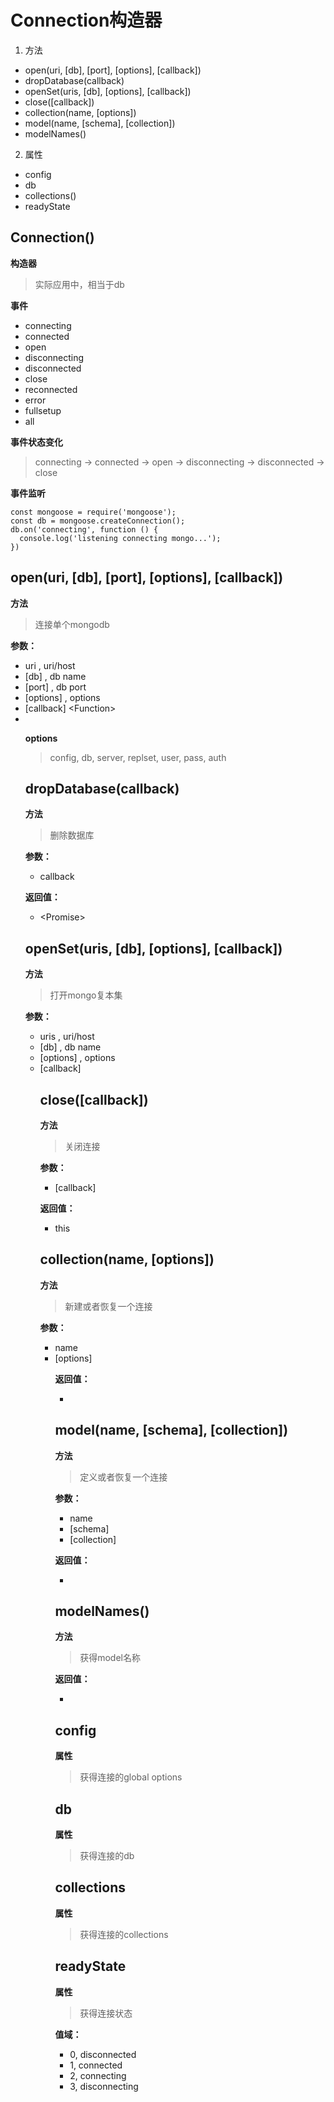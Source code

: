 # Connection构造器  

1. 方法  
  * open(uri, [db], [port], [options], [callback])  
  * dropDatabase(callback)  
  * openSet(uris, [db], [options], [callback])  
  * close([callback])  
  * collection(name, [options])  
  * model(name, [schema], [collection])  
  * modelNames()  

2. 属性  
  * config  
  * db  
  * collections()  
  * readyState  

## Connection()  

**构造器**  
> 实际应用中，相当于db  

**事件**  
* connecting  
* connected  
* open  
* disconnecting  
* disconnected  
* close  
* reconnected  
* error  
* fullsetup  
* all  

**事件状态变化**  
> connecting -> connected -> open -> disconnecting -> disconnected -> close  

**事件监听**  
```
const mongoose = require('mongoose');
const db = mongoose.createConnection();
db.on('connecting', function () {
  console.log('listening connecting mongo...');
})
```

## open(uri, [db], [port], [options], [callback])  
**方法**  
> 连接单个mongodb  

**参数：**  
* uri <String>, uri/host  
* [db] <String>, db name  
* [port] <Number>, db port  
* [options] <Object>, options  
* [callback] \<Function\>  
* 

**options**  
> config, db, server, replset, user, pass, auth  

## dropDatabase(callback)  
**方法**  
> 删除数据库  

**参数：**  
* callback <Function>  

**返回值：**  
* \<Promise\>  

## openSet(uris, [db], [options], [callback])  
  **方法**  
  > 打开mongo复本集  

  **参数：**  
  * uris <String>, uri/host  
  * [db] <String>, db name  
  * [options] <Object>, options  
  * [callback] <Function>  

## close([callback])  
  **方法**  
  > 关闭连接  

  **参数：**  
  * [callback] <Function>  
  
  **返回值：**  
  * <Connection> this  

## collection(name, [options])  
  **方法**  
  > 新建或者恢复一个连接  

  **参数：**  
  * name <String>  
  * [options] <Object>  

  **返回值：**  
  * <Collection>  

## model(name, [schema], [collection])  
  **方法**  
  > 定义或者恢复一个连接  

  **参数：**  
  * name <String>  
  * [schema] <Schema>  
  * [collection] <String>  

  **返回值：**  
  * <Model>  
  
## modelNames()  
  **方法**  
  > 获得model名称  

  **返回值：**  
  * <Array>  

## config  
  **属性**  
  > 获得连接的global options  

## db  
  **属性**  
  > 获得连接的db  

## collections  
  **属性**  
  > 获得连接的collections  
  
## readyState  
  **属性**  
  > 获得连接状态  

  **值域：**  
  * 0, disconnected  
  * 1, connected  
  * 2, connecting  
  * 3, disconnecting  
